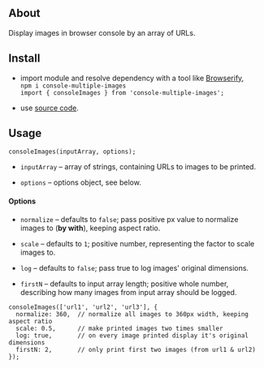## About
Display images in browser console by an array of URLs.
## Install
 - import module and resolve dependency with a tool like [Browserify](https://browserify.org/),  
   ```npm i console-multiple-images```  
   ```import { consoleImages } from 'console-multiple-images';```
   
 - use [source code](https://raw.githubusercontent.com/stanislav-atr/console-multiple-images/main/src/consoleImages.js).
## Usage
```
consoleImages(inputArray, options);
```
 - ```inputArray``` – array of strings, containing URLs to images to be printed.

 - ```options``` – options object, see below.
#### Options
 - ```normalize``` – defaults to ```false```; pass positive px value to normalize images to (**by with**), keeping aspect ratio.
 
 - ```scale``` – defaults to ```1```; positive number, representing the factor to scale images to.

 - ```log``` – defaults to ```false```; pass true to log images' original dimensions.

 - ```firstN``` – defaults to input array length; positive whole number, describing how many images from input array should be logged.

```
consoleImages(['url1', 'url2', 'url3'], {
  normalize: 360,  // normalize all images to 360px width, keeping aspect ratio
  scale: 0.5,      // make printed images two times smaller
  log: true,       // on every image printed display it's original dimensions
  firstN: 2,       // only print first two images (from url1 & url2)
});
```

